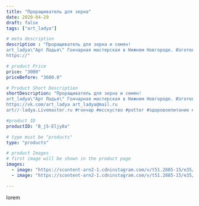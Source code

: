 ```yaml
---
title: "Проращиватель для зерна"
date: 2020-04-29
draft: false
tags: ["art_ladya"]

# meta description
description : "Проращиватель для зерна и семян! 
art_ladya\"Арт Ладья\" Гончарная мастерская в Нижнем Новгороде. Изготовление керамики и мастер//-классы по обучению. 
https://"

# product Price
price: "3000"
priceBefore: "3600.0"

# Product Short Description
shortDescription: "Проращиватель для зерна и семян! 
art_ladya\"Арт Ладья\" Гончарная мастерская в Нижнем Новгороде. Изготовление керамики и мастер//-классы по обучению. 
https://vk.com/art_ladya art_ladya@mail.ru 
art//-ladya.Livemaster.ru #гончар #исскуство #potter #здоровоепитание #керамикаручнаяработа #гончарнаямастерская #керамиканазаказ #handmade #посудаизглины #керамика #гончарнаяпосуда #эксклюзивнаякерамика #painter #dishes #decor #ceramicar #nntoday #claygoods #restaurant #earthenware #ceramic #design #bowl #dish #plate #ceramicart #berries #проращиватель #проращивательсемян #проращивательдлязерна"

#product ID
productID: "B_j5-Eljy8a"

# type must be "products"
type: "products"

# product Images
# first image will be shown in the product page
images:
  - image: "https://scontent-arn2-1.cdninstagram.com/v/t51.2885-15/e35/94894702_248184803054554_1679231775584239106_n.jpg?tp=1&_nc_ht=scontent-arn2-1.cdninstagram.com&_nc_cat=110&_nc_ohc=nIDLd0O_1j0AX9r_ru7&oh=cb07f94b75263c968cfb8bc860f88766&oe=606BD39E&ig_cache_key=MjI5NzkzNTE4NjUyMjcxNTE4NQ%3D%3D.2"
  - image: "https://scontent-arn2-1.cdninstagram.com/v/t51.2885-15/e35/94688212_2107004189445712_1213687030308221681_n.jpg?tp=1&_nc_ht=scontent-arn2-1.cdninstagram.com&_nc_cat=104&_nc_ohc=23IQmniOJxgAX-UCMiH&oh=6940031631e1cba833b8e4e923b09110&oe=606B1EDC&ig_cache_key=MjI5NzkzNTE4NjUwNTk2MTU5OA%3D%3D.2"

---
```

lorem
